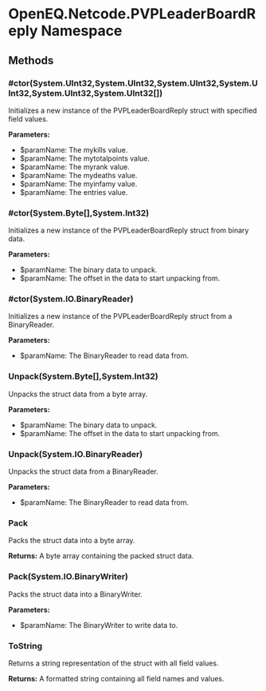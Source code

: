 ﻿# OpenEQ.Netcode.PVPLeaderBoardReply Namespace

## Methods

### #ctor(System.UInt32,System.UInt32,System.UInt32,System.UInt32,System.UInt32,System.UInt32[])

Initializes a new instance of the PVPLeaderBoardReply struct with specified field values.

**Parameters:**

- $paramName: The mykills value.
- $paramName: The mytotalpoints value.
- $paramName: The myrank value.
- $paramName: The mydeaths value.
- $paramName: The myinfamy value.
- $paramName: The entries value.

### #ctor(System.Byte[],System.Int32)

Initializes a new instance of the PVPLeaderBoardReply struct from binary data.

**Parameters:**

- $paramName: The binary data to unpack.
- $paramName: The offset in the data to start unpacking from.

### #ctor(System.IO.BinaryReader)

Initializes a new instance of the PVPLeaderBoardReply struct from a BinaryReader.

**Parameters:**

- $paramName: The BinaryReader to read data from.

### Unpack(System.Byte[],System.Int32)

Unpacks the struct data from a byte array.

**Parameters:**

- $paramName: The binary data to unpack.
- $paramName: The offset in the data to start unpacking from.

### Unpack(System.IO.BinaryReader)

Unpacks the struct data from a BinaryReader.

**Parameters:**

- $paramName: The BinaryReader to read data from.

### Pack

Packs the struct data into a byte array.

**Returns:** A byte array containing the packed struct data.

### Pack(System.IO.BinaryWriter)

Packs the struct data into a BinaryWriter.

**Parameters:**

- $paramName: The BinaryWriter to write data to.

### ToString

Returns a string representation of the struct with all field values.

**Returns:** A formatted string containing all field names and values.


